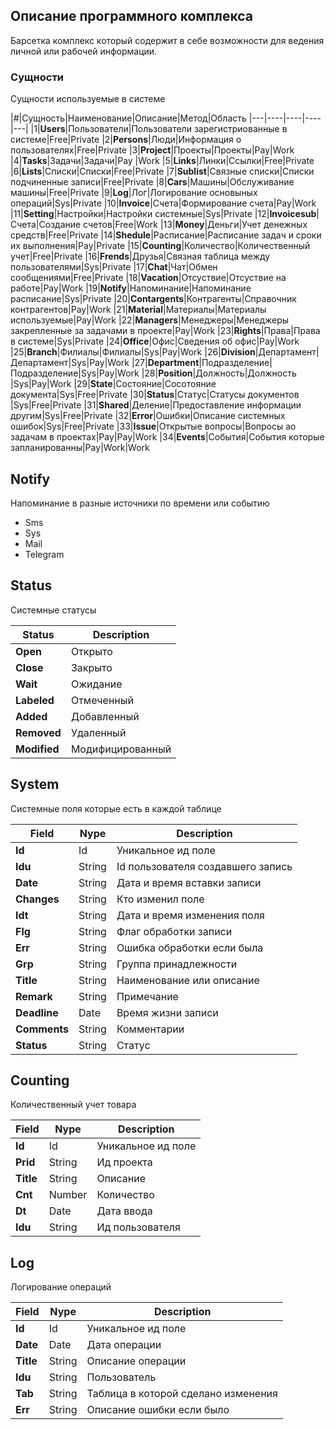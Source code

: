 ## Описание программного комплекса
Барсетка комплекс который содержит в себе возможности для ведения личной или рабочей информации.

### Сущности
Сущности используемые в системе

|#|Сущность|Наименование|Описание|Метод|Область
|---|----|----|----|---|
|1|**Users**|Пользователи|Пользователи зарегистриованные в системе|Free|Private
|2|**Persons**|Люди|Информация о пользователях|Free|Private
|3|**Project**|Проекты|Проекты|Pay|Work
|4|**Tasks**|Задачи|Задачи|Pay |Work
|5|**Links**|Линки|Ссылки|Free|Private
|6|**Lists**|Списки|Списки|Free|Private
|7|**Sublist**|Связные списки|Списки подчиненные записи|Free|Private
|8|**Cars**|Машины|Обслуживание машины|Free|Private
|9|**Log**|Лог|Логирование основыных операций|Sys|Private
|10|**Invoice**|Счета|Формирование счета|Pay|Work
|11|**Setting**|Настройки|Настройки системные|Sys|Private
|12|**Invoicesub**|Счета|Создание счетов|Free|Work
|13|**Money**|Деньги|Учет денежных средств|Free|Private
|14|**Shedule**|Расписание|Расписание задач и сроки их выполнения|Pay|Private
|15|**Counting**|Количество|Количественный учет|Free|Private
|16|**Frends**|Друзья|Связная таблица между пользователями|Sys|Private
|17|**Chat**|Чат|Обмен сообщениями|Free|Private
|18|**Vacation**|Отсуствие|Отсуствие на работе|Pay|Work
|19|**Notify**|Напоминание|Напоминание расписание|Sys|Private
|20|**Contargents**|Контрагенты|Справочник контрагентов|Pay|Work
|21|**Material**|Материалы|Материалы используемые|Pay|Work
|22|**Managers**|Менеджеры|Менеджеры закрепленные за задачами в проекте|Pay|Work
|23|**Rights**|Права|Права в системе|Sys|Private
|24|**Office**|Офис|Сведения об офис|Pay|Work
|25|**Branch**|Филиалы|Филиалы|Sys|Pay|Work
|26|**Division**|Департамент|Департамент|Sys|Pay|Work
|27|**Department**|Подразделение|Подразделение|Sys|Pay|Work
|28|**Position**|Должность|Должность |Sys|Pay|Work
|29|**State**|Состояние|Сосотояние документа|Sys|Free|Private
|30|**Status**|Статус|Статусы документов |Sys|Free|Private
|31|**Shared**|Деление|Предоставление информации другим|Sys|Free|Private
|32|**Error**|Ошибки|Описание системных ошибок|Sys|Free|Private
|33|**Issue**|Открытые вопросы|Вопросы ао задачам в проектах|Pay|Pay|Work
|34|**Events**|События|События которые запланированны|Pay|Work|Work




## Notify
Напоминание в разные источники по времени или событию
* Sms
* Sys
* Mail
* Telegram


## Status
Системные статусы

|Status|Description
|----|----
|**Open**|Открыто
|**Close**|Закрыто
|**Wait**|Ожидание
|**Labeled**|Отмеченный
|**Added**|Добавленный
|**Removed**|Удаленный
|**Мodified**|Модифицированный

## System
Системные поля которые есть в каждой таблице

|Field|Nype|Description
|----|----|----
|**Id**|Id|Уникальное ид поле
|**Idu**|String|Id пользователя создавшего запись
|**Date**|String|Дата и время вставки записи
|**Сhanges**|String|Кто изменил поле
|**Idt**|String|Дата и время изменения поля
|**Flg**|String|Флаг обработки записи 
|**Err**|String|Ошибка обработки если была
|**Grp**|String|Группа принадлежности
|**Title**|String|Наименование или описание
|**Remark**|String|Примечание
|**Deadline**|Date|Время жизни записи
|**Comments**|String|Комментарии
|**Status**|String|Статус

## Counting
Количественный учет товара

|Field|Nype|Description
|----|----|----
|**Id**|Id|Уникальное ид поле
|**Prid**|String|Ид проекта
|**Title**|String|Описание 
|**Cnt**|Number|Количество
|**Dt**|Date|Дата ввода
|**Idu**|String|Ид пользователя

## Log
Логирование операций

|Field|Nype|Description
|----|----|----
|**Id**|Id|Уникальное ид поле
|**Date**|Date|Дата операции
|**Title**|String|Описание операции
|**Idu**|String|Пользователь 
|**Tab**|String|Таблица в которой сделано изменения
|**Err**|String|Описание ошибки если было
